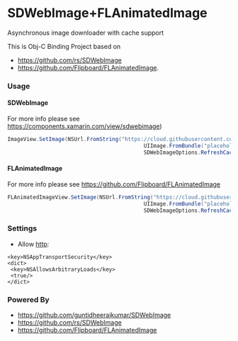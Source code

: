 # SDWebImage+FLAnimatedImage

Asynchronous image downloader with cache support

This is Obj-C Binding Project based on 
* https://github.com/rs/SDWebImage 
* https://github.com/Flipboard/FLAnimatedImage.

### Usage 

#### SDWebImage
For more info please see https://components.xamarin.com/view/sdwebimage)
```csharp
ImageView.SetImage(NSUrl.FromString("https://cloud.githubusercontent.com/assets/1567433/10417835/1c97e436-7052-11e5-8fb5-69373072a5a0.gif"),
                                           UIImage.FromBundle("placeholder"),
                                           SDWebImageOptions.RefreshCached);
```


#### FLAnimatedImage
For more info please see https://github.com/Flipboard/FLAnimatedImage
```csharp
FLAnimatedImageView.SetImage(NSUrl.FromString("https://cloud.githubusercontent.com/assets/1567433/10417835/1c97e436-7052-11e5-8fb5-69373072a5a0.gif"),
                                           UIImage.FromBundle("placeholder"),
                                           SDWebImageOptions.RefreshCached);
```

### Settings
* Allow [http](https://developer.xamarin.com/guides/ios/platform_features/introduction_to_ios9/ats/):
```
<key>NSAppTransportSecurity</key>
<dict>
 <key>NSAllowsArbitraryLoads</key>
 <true/>
</dict>
```

### Powered By

* https://github.com/guntidheerajkumar/SDWebImage
* https://github.com/rs/SDWebImage
* https://github.com/Flipboard/FLAnimatedImage
